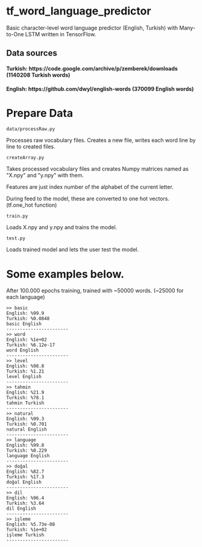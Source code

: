 # tf_word_language_predictor
Basic character-level word language predictor (English, Turkish) with Many-to-One LSTM written in TensorFlow.

<h2>Data sources
<h4>Turkish: https://code.google.com/archive/p/zemberek/downloads (1140208 Turkish words)
<h4>English: https://github.com/dwyl/english-words (370099 English words)

# Prepare Data

`
data/processRaw.py
`

Processes raw vocabulary files. Creates a new file, writes each word line by line to created files.

`
createArray.py
`

Takes processed vocabulary files and creates Numpy matrices named as "X.npy" and "y.npy" with them.

Features are just index number of the alphabet of the current letter.

During feed to the model, these are converted to one hot vectors. (tf.one_hot function)

`
train.py
`

Loads X.npy and y.npy and trains the model.

`
test.py
`

Loads trained model and lets the user test the model.

# Some examples below.
After 100.000 epochs training, trained with ~50000 words. (~25000 for each language)
```
>> basic
English: %99.9
Turkish: %0.0848
basic English
-----------------------
>> word
English: %1e+02
Turkish: %6.12e-17
word English
-----------------------
>> level
English: %98.8
Turkish: %1.21
level English
-----------------------
>> tahmin
English: %21.9
Turkish: %78.1
tahmin Turkish
-----------------------
>> natural
English: %99.3
Turkish: %0.701
natural English
-----------------------
>> language
English: %99.8
Turkish: %0.229
language English
-----------------------
>> doğal
English: %82.7
Turkish: %17.3
doğal English
-----------------------
>> dil
English: %96.4
Turkish: %3.64
dil English
-----------------------
>> işleme
English: %5.73e-08
Turkish: %1e+02
işleme Turkish
-----------------------
```
